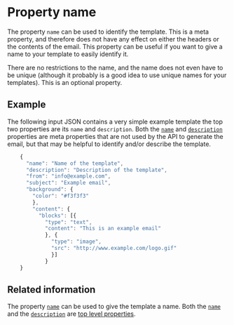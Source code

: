 # Property name

The property `name` can be used to identify the template. This
is a meta property, and therefore does not have any effect on either
the headers or the contents of the email. This property can be
useful if you want to give a name to your template to easily identify it.

There are no restrictions to the name, and the name does not even have to
be unique (although it probably is a good idea to use unique names for your
templates). This is an optional property.

## Example

The following input JSON contains a very simple example template the top two properties are its `name` and `description`. Both the [`name`](/support/json/property-name) and [`description`](/support/json/property-description) properties are meta properties that are not used by the API to generate the email, but that may be helpful to identify and/or describe the template.


````javascript
    {
      "name": "Name of the template",
      "description": "Description of the template",
      "from": "info@example.com",
      "subject": "Example email",
      "background": {
        "color": "#f3f3f3"
        },
        "content": {
          "blocks": [{
            "type": "text",
            "content": "This is an example email"
            }, {
              "type": "image",
              "src": "http://www.example.com/logo.gif"
              }]
            }
    }
````


## Related information

The property [`name`](/support/json/property-name) can be used to give the template a name. Both the [`name`](/support/json/property-name) and the [`description`](/support/json/property-description) are [top level properties](/support/json/top-level-properties).